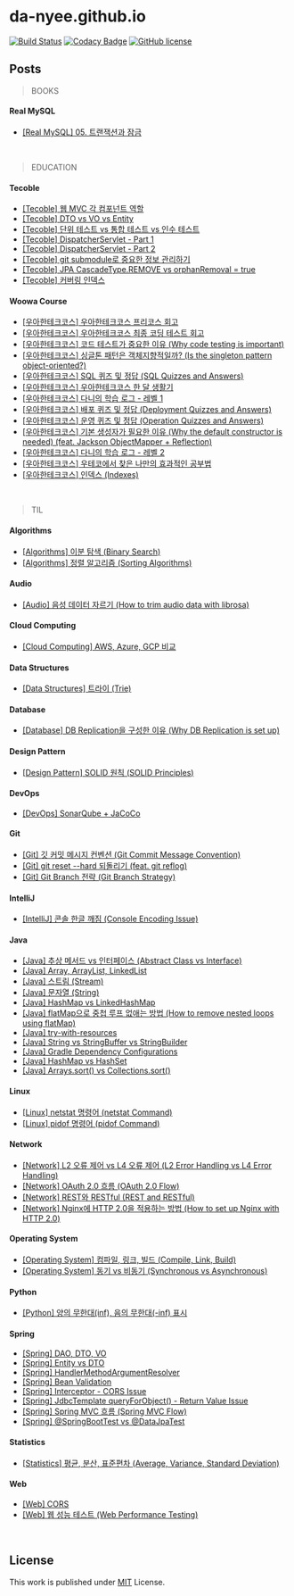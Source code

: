 # da-nyee.github.io
[![Build Status](https://github.com/cotes2020/jekyll-theme-chirpy/workflows/build/badge.svg?branch=master&event=push)](https://github.com/cotes2020/jekyll-theme-chirpy/actions?query=branch%3Amaster+event%3Apush)
[![Codacy Badge](https://api.codacy.com/project/badge/Grade/8220b926db514f13afc3f02b7f884f4b)](https://app.codacy.com/manual/cotes2020/jekyll-theme-chirpy?utm_source=github.com&utm_medium=referral&utm_content=cotes2020/jekyll-theme-chirpy&utm_campaign=Badge_Grade_Dashboard)
[![GitHub license](https://img.shields.io/github/license/da-nyee/da-nyee.github.io)](https://github.com/da-nyee/da-nyee.github.io/blob/master/LICENSE)

## Posts
> BOOKS
#### Real MySQL
- [[Real MySQL] 05. 트랜잭션과 잠금](https://da-nyee.github.io/posts/real-mysql-05/)

<br/>

> EDUCATION
#### Tecoble
- [[Tecoble] 웹 MVC 각 컴포넌트 역할](https://da-nyee.github.io/posts/tecoble-web-mvc-components-role/)
- [[Tecoble] DTO vs VO vs Entity](https://da-nyee.github.io/posts/tecoble-dto-vs-vo-vs-entity/)
- [[Tecoble] 단위 테스트 vs 통합 테스트 vs 인수 테스트](https://da-nyee.github.io/posts/tecoble-unit-test-vs-integration-test-vs-acceptance-test/)
- [[Tecoble] DispatcherServlet - Part 1](https://da-nyee.github.io/posts/tecoble-dispatcherservlet-part-1/)
- [[Tecoble] DispatcherServlet - Part 2](https://da-nyee.github.io/posts/tecoble-dispatcherservlet-part-2/)
- [[Tecoble] git submodule로 중요한 정보 관리하기](https://da-nyee.github.io/posts/tecoble-git-submodule/)
- [[Tecoble] JPA CascadeType.REMOVE vs orphanRemoval = true](https://da-nyee.github.io/posts/tecoble-jpa-cascadetype-remove-vs-orphanremoval-true/)
- [[Tecoble] 커버링 인덱스](https://da-nyee.github.io/posts/tecoble-covering-index/)

#### Woowa Course
- [[우아한테크코스] 우아한테크코스 프리코스 회고](https://da-nyee.github.io/posts/woowa-course-precourse-retrospective/)
- [[우아한테크코스] 우아한테크코스 최종 코딩 테스트 회고](https://da-nyee.github.io/posts/woowa-course-final-coding-test-retrospective/)
- [[우아한테크코스] 코드 테스트가 중요한 이유 (Why code testing is important)](https://da-nyee.github.io/posts/woowa-course-why-code-testing-is-important/)
- [[우아한테크코스] 싱글톤 패턴은 객체지향적일까? (Is the singleton pattern object-oriented?)](https://da-nyee.github.io/posts/woowa-course-is-the-singleton-pattern-object-oriented/)
- [[우아한테크코스] SQL 퀴즈 및 정답 (SQL Quizzes and Answers)](https://da-nyee.github.io/posts/woowa-course-sql-quizzes-and-answers/)
- [[우아한테크코스] 우아한테크코스 한 달 생활기](https://da-nyee.github.io/posts/woowa-course-writing-level1/)
- [[우아한테크코스] 다니의 학습 로그 - 레벨 1](https://da-nyee.github.io/posts/woowa-course-learning-log-level1/)
- [[우아한테크코스] 배포 퀴즈 및 정답 (Deployment Quizzes and Answers)](https://da-nyee.github.io/posts/woowa-course-deployment-quizzes-and-answers/)
- [[우아한테크코스] 운영 퀴즈 및 정답 (Operation Quizzes and Answers)](https://da-nyee.github.io/posts/woowa-course-operation-quizzes-and-answers/)
- [[우아한테크코스] 기본 생성자가 필요한 이유 (Why the default constructor is needed) (feat. Jackson ObjectMapper + Reflection)
](https://da-nyee.github.io/posts/woowa-course-why-the-default-constructor-is-needed/)
- [[우아한테크코스] 다니의 학습 로그 - 레벨 2](https://da-nyee.github.io/posts/woowa-course-learning-log-level2/)
- [[우아한테크코스] 우테코에서 찾은 나만의 효과적인 공부법](https://da-nyee.github.io/posts/woowa-course-writing-level2/)
- [[우아한테크코스] 인덱스 (Indexes)](https://da-nyee.github.io/posts/woowa-course-indexes/)

<br/>

> TIL
#### Algorithms
- [[Algorithms] 이분 탐색 (Binary Search)](https://da-nyee.github.io/posts/algorithms-binary-search/)
- [[Algorithms] 정렬 알고리즘 (Sorting Algorithms)](https://da-nyee.github.io/posts/algorithms-sorting-algorithms/)

#### Audio
- [[Audio] 음성 데이터 자르기 (How to trim audio data with librosa)](https://da-nyee.github.io/posts/audio-how-to-trim-audio-data-with-librosa/)

#### Cloud Computing
- [[Cloud Computing] AWS, Azure, GCP 비교](https://da-nyee.github.io/posts/aws-azure-gcp-comparison/)

#### Data Structures
- [[Data Structures] 트라이 (Trie)](https://da-nyee.github.io/posts/data-structures-trie/)

#### Database
- [[Database] DB Replication을 구성한 이유 (Why DB Replication is set up)](https://da-nyee.github.io/posts/why-db-replication-is-set-up/)

#### Design Pattern
- [[Design Pattern] SOLID 원칙 (SOLID Principles)](https://da-nyee.github.io/posts/design-pattern-solid-principles/)

#### DevOps
- [[DevOps] SonarQube + JaCoCo](https://da-nyee.github.io/posts/devops-sonarqube-jacoco/)

#### Git
- [[Git] 깃 커밋 메시지 컨벤션 (Git Commit Message Convention)](https://da-nyee.github.io/posts/git-git-commit-message-convention/)
- [[Git] git reset --hard 되돌리기 (feat. git reflog)](https://da-nyee.github.io/posts/git-git-reset-git-reflog/)
- [[Git] Git Branch 전략 (Git Branch Strategy)](https://da-nyee.github.io/posts/git-git-branch-strategy/)

#### IntelliJ
- [[IntelliJ] 콘솔 한글 깨짐 (Console Encoding Issue)](https://da-nyee.github.io/posts/intellij-console-encoding-issue/)

#### Java
- [[Java] 추상 메서드 vs 인터페이스 (Abstract Class vs Interface)](https://da-nyee.github.io/posts/java-abstract-class-vs-interface/)
- [[Java] Array, ArrayList, LinkedList](https://da-nyee.github.io/posts/java-array-vector-arraylist-linkedlist/)
- [[Java] 스트림 (Stream)](https://da-nyee.github.io/posts/java-stream/)
- [[Java] 문자열 (String)](https://da-nyee.github.io/posts/java-string/)
- [[Java] HashMap vs LinkedHashMap](https://da-nyee.github.io/posts/java-hashmap-vs-likedhashmap/)
- [[Java] flatMap으로 중첩 루프 없애는 방법 (How to remove nested loops using flatMap)](https://da-nyee.github.io/posts/java-how-to-remove-nested-loops-using-flatmap/)
- [[Java] try-with-resources](https://da-nyee.github.io/posts/java-try-with-resources/)
- [[Java] String vs StringBuffer vs StringBuilder](https://da-nyee.github.io/posts/java-string-vs-stringbuffer-vs-stringbuilder/)
- [[Java] Gradle Dependency Configurations](https://da-nyee.github.io/posts/java-gradle-dependency-configurations/)
- [[Java] HashMap vs HashSet](https://da-nyee.github.io/posts/java-hashmap-vs-hashset/)
- [[Java] Arrays.sort() vs Collections.sort()](https://da-nyee.github.io/posts/java-arrays-sort-vs-collections-sort/)

#### Linux
- [[Linux] netstat 명령어 (netstat Command)](https://da-nyee.github.io/posts/linux-netstat-command/)
- [[Linux] pidof 명령어 (pidof Command)](https://da-nyee.github.io/posts/linux-pidof-command/)

#### Network
- [[Network] L2 오류 제어 vs L4 오류 제어 (L2 Error Handling vs L4 Error Handling)](https://da-nyee.github.io/posts/network-l2-error-handlingvs-l4-error-handling/)
- [[Network] OAuth 2.0 흐름 (OAuth 2.0 Flow)](https://da-nyee.github.io/posts/network-oauth2.0-flow/)
- [[Network] REST와 RESTful (REST and RESTful)](https://da-nyee.github.io/posts/network-rest-restful/)
- [[Network] Nginx에 HTTP 2.0을 적용하는 방법 (How to set up Nginx with HTTP 2.0)](https://da-nyee.github.io/posts/network-how-to-set-up-nginx-with-http2.0/)

#### Operating System
- [[Operating System] 컴파일, 링크, 빌드 (Compile, Link, Build)](https://da-nyee.github.io/posts/operating-system-compile-link-build/)
- [[Operating System] 동기 vs 비동기 (Synchronous vs Asynchronous)](https://da-nyee.github.io/posts/operation-system-synchronous-asynchronous/)

#### Python
- [[Python] 양의 무한대(inf), 음의 무한대(-inf) 표시](https://da-nyee.github.io/posts/python-infinity/)

#### Spring
- [[Spring] DAO, DTO, VO](https://da-nyee.github.io/posts/spring-dao-dto-vo/)
- [[Spring] Entity vs DTO](https://da-nyee.github.io/posts/spring-entity-vs-dto/)
- [[Spring] HandlerMethodArgumentResolver](https://da-nyee.github.io/posts/spring-handlermethodargumentresolver/)
- [[Spring] Bean Validation](https://da-nyee.github.io/posts/spring-bean-validation/)
- [[Spring] Interceptor - CORS Issue](https://da-nyee.github.io/posts/spring-interceptor-cors-issue/)
- [[Spring] JdbcTemplate queryForObject() - Return Value Issue](https://da-nyee.github.io/posts/spring-jdbctemplate-queryForObject-return-value-issue/)
- [[Spring] Spring MVC 흐름 (Spring MVC Flow)](https://da-nyee.github.io/posts/spring-spring-mvc-flow/)
- [[Spring] @SpringBootTest vs @DataJpaTest](https://da-nyee.github.io/posts/spring-springboottest-vs-datajpatest/)

#### Statistics
- [[Statistics] 평균, 분산, 표준편차 (Average, Variance, Standard Deviation)](https://da-nyee.github.io/posts/statistics-average-variance-standard-deviation/)

#### Web
- [[Web] CORS](https://da-nyee.github.io/posts/web-cors/)
- [[Web] 웹 성능 테스트 (Web Performance Testing)](https://da-nyee.github.io/posts/web-web-performance-testing/)

<br/>

## License
This work is published under [MIT](https://github.com/da-nyee/da-nyee.github.io/blob/master/LICENSE) License.